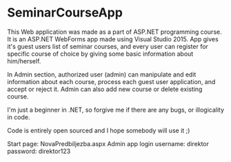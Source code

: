 # SeminarCourseApp

This Web application was made as a part of ASP.NET programming course. It is an ASP.NET WebForms app made using Visual Studio 2015.
App gives it's guest users list of seminar courses, and every user can register for specific course of choice by giving some basic information about him/herself.

In Admin section, authorized user (admin) can manipulate and edit information about each course, process each guest user application, and accept or reject it. Admin can also add new course or delete existing course.

I'm just a beginner in .NET, so forgive me if there are any bugs, or illogicality in code.

Code is entirely open sourced and I hope somebody will use it ;)


Start page: NovaPredbiljezba.aspx
Admin app login
username: direktor
password: direktor123
